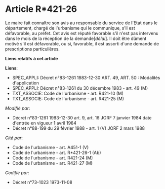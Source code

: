 # Article R*421-26

Le maire fait connaître son avis au responsable du service de l'Etat dans le département, chargé de l'urbanisme qui le
communique, s'il est défavorable, au préfet. Cet avis est réputé favorable s'il n'est pas intervenu dans le mois de la
réception de la demande[*délai*]. Il doit être dûment motivé s'il est défavorable, ou si, favorable, il est assorti d'une
demande de prescriptions particulières.

**Liens relatifs à cet article**

**Liens**:

  - SPEC_APPLI: Décret n°83-1261 1983-12-30 ART. 49, ART. 50 : Modalités d'application
  - SPEC_APPLI: Décret n°83-1261 du 30 décembre 1983 - art. 49 (M)
  - TXT_ASSOCIE: Code de l'urbanisme - art. R421-10 (M)
  - TXT_ASSOCIE: Code de l'urbanisme - art. R421-25 (M)

_Modifié par_:

  - Décret n°83-1261 1983-12-30 art. 9, art. 16 JORF 7 janvier 1984 date d'entrée en vigueur 1 avril 1984
  - Décret n°88-199 du 29 février 1988 - art. 1 (V) JORF 2 mars 1988

_Cité par_:

  - Code de l'urbanisme - art. A451-1 (V)
  - Code de l'urbanisme - art. R*421-26-1 (Ab)
  - Code de l'urbanisme - art. R421-24 (M)
  - Code de l'urbanisme - art. R421-27 (M)

_Codifié par_:

  - Décret n°73-1023 1973-11-08

